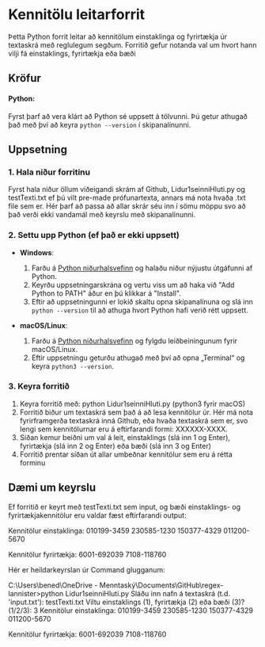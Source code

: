 # Kennitölu leitarforrit

Þetta Python forrit leitar að kennitölum einstaklinga og fyrirtækja úr textaskrá með reglulegum segðum. Forritið gefur notanda val um hvort hann vilji fá einstaklings, fyrirtækja eða bæði

## Kröfur

#### Python: 

Fyrst þarf að vera klárt að Python sé uppsett á tölvunni. Þú getur athugað það með því að keyra `python --version` í skipanalínunni.

## Uppsetning

### 1. Hala niður forritinu
Fyrst hala niður öllum viðeigandi skrám af Github, Lidur1seinniHluti.py og testTexti.txt ef þú vilt pre-made prófunartexta, annars má nota hvaða .txt file sem er. Hér þarf að passa að allar skrár séu inn í sömu möppu svo að það verði ekki vandamál með keyrslu með skipanalínunni.

### 2. Settu upp Python (ef það er ekki uppsett)
- **Windows**:
  1. Farðu á [Python niðurhalsvefinn](https://www.python.org/downloads/) og halaðu niður nýjustu útgáfunni af Python.
  2. Keyrðu uppsetningarskrána og vertu viss um að haka við "Add Python to PATH" áður en þú klikkar á "Install".
  3. Eftir að uppsetningunni er lokið skaltu opna skipanalínuna og slá inn `python --version` til að athuga hvort Python hafi verið rétt uppsett.

- **macOS/Linux**:
  1. Farðu á [Python niðurhalsvefinn](https://www.python.org/downloads/) og fylgdu leiðbeiningunum fyrir macOS/Linux.
  2. Eftir uppsetningu geturðu athugað með því að opna „Terminal“ og keyra `python3 --version`.

### 3. Keyra forritið
  1. Keyra forritið með: python Lidur1seinniHluti.py (python3 fyrir macOS)
  2. Forritið biður um textaskrá sem það á að lesa kennitölur úr. Hér má nota fyrirframgerða textaskrá inná Github, eða hvaða textaskrá sem er, svo lengi sem kennitölurnar eru á eftirfarandi formi: XXXXXX-XXXX.
  3. Síðan kemur beiðni um val á leit, einstaklings (slá inn 1 og Enter), fyrirtækja (slá inn 2 og Enter) eða bæði (slá inn 3 og Enter)
  4. Forritið prentar síðan út allar umbeðnar kennitölur sem eru á rétta forminu

## Dæmi um keyrslu

Ef forritið er keyrt með testTexti.txt sem input, og bæði einstaklings- og fyrirtækjakennitölur eru valdar fæst eftirfarandi output:

Kennitölur einstaklinga:
010199-3459
230585-1230
150377-4329
011200-5670

Kennitölur fyrirtækja:
6001-692039
7108-118760

Hér er heildarkeyrslan úr Command glugganum:

C:\Users\bened\OneDrive - Menntaský\Documents\GitHub\regex-lannister>python Lidur1seinniHluti.py
Sláðu inn nafn á textaskrá (t.d. 'input.txt'): testTexti.txt
Viltu einstaklings (1), fyrirtækja (2) eða bæði (3)? (1/2/3): 3
Kennitölur einstaklinga:
010199-3459
230585-1230
150377-4329
011200-5670

Kennitölur fyrirtækja:
6001-692039
7108-118760

